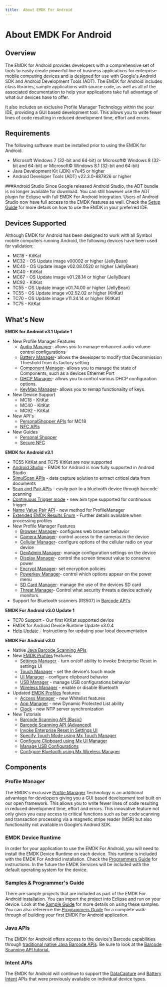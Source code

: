 ```yaml
---
title:  About EMDK For Android
---
```

# About EMDK For Android

## Overview
The EMDK for Android provides developers with a comprehensive set of tools to easily create powerful line of business applications for enterprise mobile computing devices and is designed for use with Google's Android SDK and Android Development Tools (ADT). The EMDK for Android includes class libraries, sample applications with source code, as well as all of the associated documentation to help your applications take full advantage of what our devices have to offer.

It also includes an exclusive Profile Manager Technology within the your IDE, providing a GUI based development tool. This allows you to write fewer lines of code resulting in reduced development time, effort and errors.

## Requirements
The following software must be installed prior to using the EMDK for Android.

* Microsoft Windows 7 (32-bit and 64-bit)  or Microsoft&copy; Windows 8 (32-bit and 64-bit) or Microsoft&copy; Windows 8.1 (32-bit and 64-bit)
* Java Development Kit (JDK) v7u45 or higher
* Android Developer Tools (ADT) v22.3.0-887826 or higher

###Android Studio
Since Google released Android Studio, the ADT bundle is no longer available for download. You can still however use the ADT plugin for Eclipse with full EMDK For Android integration.  Users of Android Studio now have full access to the EMDK features as well. Check the [Setup Guide](../guide/setup) for more details on how to use the EMDK in your preferred IDE.

## Devices Supported
Although EMDK for Android has been designed to work with all Symbol mobile computers running Android, the following devices have been used for validation:

* MC18 - KitKat
* MC32 - OS Update image v00002 or higher (JellyBean)
* MC40 - OS Update image v02.08.0520 or higher (JellyBean)
* MC40 - KitKat
* MC67 - OS Update image v01.28.14 or higher (JellyBean)
* MC92 - KitKat
* TC55 - OS Update image v01.74.00 or higher (JellyBean)
* TC55 - OS Update image v02.52.02 or higher (KitKat)
* TC70 - OS Update image v11.24.14 or higher (KitKat)
* TC75 - KitKat


## What's New

**EMDK for Android v3.1 Update 1**

* New Profile Manager Features
	* [Audio Manager](../guide/profiles/audio)-  allows you to manage enhanced audio volume control configurations
	* [Battery Manager](../guide/profiles/battery)- allows the developer to modify that Decommission Threshold from its factory setting
	* [Component Manager](../guide/profiles/component)- allows you to manage the state of Components, such as a devices Ethernet Port
	* [DHCP Manager](../guide/profiles/dhcp)- allows you to control various DHCP configuration options.
	* [KeyMap Manager](../guide/profiles/keymap)- allows you to remap functionality of keys.
* New Device Support
	* MC18 - KitKat
	* MC40 - KitKat
	* MC92 - KitKat
* New API's
	* [PersonalShopper APIs](../guide/reference/EMDKList?PersonalShopper) for MC18
	* [NFC APIs](../guide/reference/EMDKList?SecureNfcManager)
* New Guides
	* [Personal Shopper](../guide/personalshopper)
	* [Secure NFC](../guide/securenfc)

**EMDK for Android v3.1**

* TC55 KitKat and TC75 KitKat are now supported
* [Android Studio](../guide/setupAndroidStudio) - EMDK for Android is now fully supported in Android Studio
* [SimulScan APIs](../guide/reference/EMDKList?SimulScan%20APIs) - data capture solution to extract critical data from documents
* [Scan and Pair APIs](../guide/reference/EMDKList?ScanAndPair%20APIs) - easily pair to a bluetooth device through barcode scanning
* [Continuous Trigger mode](../api/ScannerConfig?ScannerConfig.AimType) - new aim type supported for continuous trigger
* [Name Value Pair API](../api/ProfileManager?CreateNameValuePair%28java.lang.String%2520emdkName%2C%2520java.lang.String%2520paramName%2C%2520java.lang.String%2520paramValue%29) - new method for ProfileManager
* [Extended EMDK Results Enum](../api/EMDKResults?EMDKResults.%E2%80%8BEXTENDED_STATUS_CODE) - Further details available when processing profiles
* New Profile Manager Features
	* [Browser Manager](../guide/profiles/browser)- configures web browser behavior
	* [Camera Manager](../guide/profiles/camera)- control access to the cameras in the device
	* [Cellular Manager](../guide/profiles/cellular)- configure options of the  cellular radio on your device
	* [DevAdmin Manager](../guide/profiles/devadmin)-  manage configuration settings on the device
	* [Display Manager](../guide/profiles/display)-  control the screen timeout value to conserve power
	* [Encrypt Manager](../guide/profiles/encrypt)-  set encryption policies
	* [Powerkey Manager](../guide/profiles/powerkey)-  control which options appear on the power menu
	* [SD Card Manager](../guide/profiles/sdcard)-  manage the use of the devices SD card
	* [Threat Manager](../guide/profiles/threat)-  Control what security threats a device actively monitors
* Support for Bluetooth scanners (RS507) in [Barcode API's](../api/BarcodeInterfaceConfig) 

**EMDK For Android v3.0 Update 1**

* TC70 Support - Our first KitKat supported device
* EMDK for Android Device Runtime Update v3.0.4
* [Help Update](../guide/abouthelp) - Instructions for updating your local documentation

**EMDK For Android v3.0**

* Native [Java Barcode Scanning APIs](../guide/reference/EMDKList)
* New [EMDK Profiles](../guide/profiles/usingwizard) features:
	* [Settings Manager](../guide/profiles/settings) - turn on/off ability to invoke Enterprise Reset in settings UI
	* [Touch Manager](../guide/profiles/touch) - set the device's touch mode
	* [UI Manager](../guide/profiles/ui) - configure clipboard behavior
	* [USB Manager](../guide/profiles/usb) - manage USB configurations behavior
	* [Wireless Manager](../guide/profiles/wireless) - enable or disable Bluetooth
* Updated [EMDK Profiles](../guide/profiles/usingwizard) features:
	* [Access Manager](../guide/profiles/access) - new Whitelist features
	* [App Manager](../guide/profiles/app) - new Dynamic Protected List ability
	* [Clock](../guide/profiles/clock) - new NTP server synchronization
* New Tutorials
	* [Barcode Scanning API (Basic)](../guide/tutorial/tutBasicScanningAPI)
	* [Barcode Scanning API (Advanced)](../guide/tutorial/tutAdvancedScanningAPI)
	* [Invoke Enterprise Reset in Settings UI](../guide/tutorial/tutMxSettingsManager)
	* [Specify Touch Mode using Mx Touch Manager](../guide/tutorial/tutMxTouchManager)
	* [Configure Clipboard using Mx UI Manager](../guide/tutorial/tutMxUIManager)
	* [Manage USB Configurations](../guide/tutorial/tutMxUSBManager)
	* [Configure Bluetooth using Mx Wireless Manager](../guide/tutorial/tutMxWirelessManager)

## Components

### Profile Manager
The EMDK's exclusive [Profile Manager](../guide/profiles/usingwizard) Technology is an additional advantage for developers giving you a GUI based development tool built on our open framework. This allows you to write fewer lines of code resulting in reduced development time, effort and errors. This innovative feature not only gives you easy access to critical functions such as bar code scanning and transaction processing via a magnetic stripe reader (MSR) but also functionality not available in Google's Android SDK.   
### EMDK Device Runtime
In order for your application to use the EMDK For Android, you will need to install the EMDK Device Runtime on each device. This runtime is included with the EMDK For Android installation. Check the [Programmers Guide](../guide/tutorial/tutdatacaptureprofile) for instructions. In the future the EMDK Services will be included with the default operating system for the device.

### Samples & Programmer's Guide
There are sample projects that are included as part of the EMDK For Android installation. You can import the project into Eclipse and run on your device. Look at the [Sample Guide](../guide/sample/sampledatacaptureprofile) for more details on using these samples. You can also reference the [Programmers Guide](../guide/tutorial/tutdatacaptureprofile) for a complete walk-through of building your first EMDK For Android application.

### Java APIs
The EMDK for Android offers access to the device's Barcode capabilities through [traditional native Java Barcode APIs](../guide/reference/EMDKList). Be sure to look at the [Barcode Scanning API tutorial.](../guide/tutorial/tutBasicScanningAPI)

### Intent APIs
The EMDK for Android will continue to support the [DataCapture](../guide/reference/refdatacaptureintent) and [Battery Intent](../guide/reference/refbatteryintent) APIs that were previously available on individual device types. 

<a name="faqs"></a>
<!--
## Frequently Asked Questions
**Q: Where can I download a copy of the EMDK for Android?**

A: The EMDK for Android can be downloaded from Support Portal [here](https://portal.motorolasolutions.com/Support/US-EN/Mobile+Networks+RFID+and+BarCode+Scanners/Mobile+Computers/Developer+Kits+and+Software+Tools/Mobile%20Computer%20Software%20and%20Developer%20Tools_US-EN)

**Q: Is there a cost for the EMDK for Android?**

A: No, EMDK for Android is available for free and can be downloaded from Support Portal [here](https://portal.motorolasolutions.com/Support/US-EN/Mobile+Networks+RFID+and+BarCode+Scanners/Mobile+Computers/Developer+Kits+and+Software+Tools/Mobile%20Computer%20Software%20and%20Developer%20Tools_US-EN)

**Q: Which device does the EMDK for Android support and which operating systems?**

A: The EMDK for Android supports the following devices only:

* MC32 (Jellybean)
* MC40 (Jellybean)
* MC67 (Jellybean)
* TC55 (Jellybean)
* TC70 (Kit Kat)

**Q: Which desktop operating systems are supported by the EMDK for Android support?**

A: The EMDK for Android  is supported on Windows 7, Windows 8 and Windows 8.1.

**Q: Can the EMDK for Android be installed on Windows XP?**

A: No, the EMDK for Android does not support Windows XP and there are no current plans to support this operating system.

**Q: Can the EMDK for Android be installed on a MAC?**

A: No, the EMDK for Android does not support MAC OS. MAC support will be considered in a future release of the EMDK for Android. However you can use virtualization solutions such as VMware fusion to run one of the supported Windows operating systems on a MAC.

**Q: Can the EMDK for Android be used with Android Studio?**

A: You may be able to import existing projects and build successfully with Android Studio. However full integration, like Profile Manager, will not work and the EMDK for Android at this time does not support Android Studio. Official support for Android Studio will be made available in a future release of the EMDK for Android.

**Q: What documentation is available for EMDK for Android and where can I obtain it?**

A: Besides this self contained set of documentation, additional and/or updated documentation for the EMDK can be found on the LaunchPad here:

* [EMDK Landing page](https://developer.motorolasolutions.com/community/android/emdk) 
* [Tutorials](https://developer.motorolasolutions.com/community/android/emdk/tutorials) 
* [Samples](https://developer.motorolasolutions.com/community/android/emdk/samples) 
* [API Reference](https://developer.motorolasolutions.com/community/android/emdk/reference) 
* [Profile Manager](https://developer.motorolasolutions.com/community/android/emdk/profiles)

**Q: Will my app run across the entire MSI android portfolio?**

A: EMDK for Android is designed to be compatible with all Symbol devices, Android OS and BSPs. However, the compatibility of your application will depend on not just the EMDK architecture, but also on Google's SDK. See above for what versions were validated.

**Q: Can the EMDK for Android be used as a staging tool?**

A: The EMDK for Android is targeted for developers and the development of applications. Customers may develop an application which configures aspects of a device however the EMDK is not a staging tool.

**Q: I understand the EMDK for Android offers a feature called Profile Manager, what is this?**

A: The Profile Manager is provided as an Eclipse plug-in that offers developers a GUI development tool. The tool creates a "profile" which is comprised of "profile features" defined by the developer for value-add capabilities such as Barcode Scanning & MSR as well as device configuration features like Clock, Power, Certificates and Application Access. These features can then be invoked and modified within the applications through the Profile Manager API.

**Q: What are the benefits of the Profile Manager GUI and API?**

A: The Profile Manager GUI and APIs allow you to, quickly and easily leverage device value-add features. The user interface makes it easy for developers to pick and choose the features they need, eliminating the need to code these options. With the Profile Manager API, developers can invoke and modify features as needed within their application. This gives you the fine level of control you need while reducing development time, effort and errors.

**Q: Does the EMDK for Android offer APIs for direct control of device value adds?**

A: Yes, the since version 3.0 of EMDK for Android, traditional Java APIs have been made available to provide Barcode scanning abilities. Other device value adds may be provided using this mechanism in the future.

**Q: I understand that the EMDK for Android supports Intents; what is an Intent?**

A: An Intent is a standard Android inter-application messaging mechanism. For more information please see Google's documentation on Android Intent; http://developer.android.com/reference/android/content/Intent.html

**Q: How does Mobility Extensions (MX) relate to the EMDK for Android?**

A: The EMDK for Android provides developers with a programmatic interface to the MX value-add features on our devices. Future releases of the EMDK for Android will offer additional features as we continue to expand MX capabilities.

**Q: I have started developed of my application with the EMDK for Android, what are the features of the EMDK and what are my alternatives?**

A: The EMDK for Android is designed to expose MX value-add features and provides developers with a GUI tool to help reduce the development effort. Many of the device specific features such as Barcode scanning and MSR will be provided as part of the EMDK for Android. However standard Android APIs from Google such as Audio and Keyboard will not.
 
The intent of the EMDK is to provide developers with commonly required programmatic features for Line of Business applications. The EMDK for Android is meant to be used alongside the Google Android SDK to provide developers a comprehensive set of features without having to have a signed application. Below is a list of key features and there availability within the EMDK for Android and Google's Android SDK. This is meant to be used as a reference guide to provide clarity on when to use the EMDK versus the Android SDK. 


<table>
<tr>
<th>Feature</th>
<th>EMDK for Android</th>
<th>Google Android SDK</th>
</tr>
<tr>
<td>Barcode / Scanning</td>
<td> Data Capture Intent <br/>Barcode Profile<br/>Barcode API</td>
<td></td>
</tr>
<tr>
<td>Image Capture</td>
<td></td>
<td>android.hardware.camera</td>
</tr>
<tr>
<td>MagStripe Reader</td>
<td>Data Capture Intent<br/>MSR Profile</td>
<td></td>
</tr>
<tr>
<td>Wi-Fi Settings</td>
<td>Wi-Fi Profile</td>
<td>android.net.wifi.WifiManager <br/>android.net.wifi.p2p.WifiP2pManager</td>
</tr>
<tr>
<td>Fusion Settings</td>
<td>Wi-Fi Profile</td>
<td></td>
</tr>
<tr>
<td>Battery Mgt (Symbol.ResCoord)</td>
<td>Battery Intent</td>
<td>android.os.BatteryManager</td>
</tr>
<tr>
<td>Keyboard (Symbol.Keyboard)</td>
<td></td>
<td>android.inputmethodservice.Keyboard.Key</td>
</tr>
<tr>
<td>Battery Management</td>
<td>Battery Intent</td>
<td>android.os.BatteryManager</td>
</tr>
<tr>
<td>GPRS (APN) Settings</td>
<td>GPRS Profile</td>
<td></td>
</tr>
<tr>
<td>File management</td>
<td>Application Mgr Profile</td>
<td>java.io.File</td>
</tr>
<tr>
<td>Silent APK Install</td>
<td>Application Mgr Profile</td>
<td></td>
</tr>
<tr>
<td>Application White Listing</td>
<td>Access Mgr Profile</td>
<td></td>
</tr>
<tr>
<td>Display Attributes</td>
<td>Touch Profile Manager</td>
<td>android.view.Display</td>
</tr>
<tr>
<td>Audio Settings</td>
<td></td>
<td>android.media.AudioManager</td>
</tr>
<tr>
<td>Sensor (Symbol.Sensor)</td>
<td></td>
<td>android.hardware.SensorManager</td>
</tr>
<tr>
<td>Bluetooth Settings</td>
<td>Wireless Profile Manager</td>
<td>android.BluetoothAdapter</td>
</tr>
<tr>
<td>SQL Database Management</td>
<td></td>
<td>android.database.sqlite</td>
</tr>
<tr>
<td>NFC</td>
<td></td>
<td>android.nfc</td>
</tr>
<tr>
<td>Notifications</td>
<td></td>
<td>android.service.notification</td>
</tr>
<tr>
<td>Printing</td>
<td></td>
<td>android.print</td>
</tr>
<tr>
<td>XML Serialization</td>
<td></td>
<td>org.xmlpull.v1.XmlSerializer <br/> org.xml.sax</td>
</tr>
<tr>
<td>Interop Services</td>
<td></td>
<td>Java Native Interface</td>
</tr>
<tr>
<td>Threading</td>
<td></td>
<td>java.lang.Thread</td>
</tr>
<tr>
<td>Encryption</td>
<td></td>
<td>javax.crypto</td>
</tr>
<tr>
<td>Message Queue</td>
<td></td>
<td>android.os.MessageQueue</td>
</tr>
<tr>
<td>Network Communications</td>
<td></td>
<td>java.net.Socket</td>
</tr>
</table>

-->




